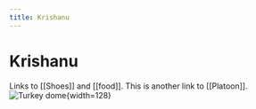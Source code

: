 ```yaml
---
title: Krishanu
---
```


# Krishanu

Links to [[Shoes]] and [[food]]. This is another link to [[Platoon]].
![Turkey dome](https://upload.wikimedia.org/wikipedia/commons/6/6c/Europe-1139.jpg){width=128}